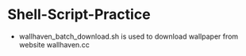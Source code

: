 # Shell-Script-Practice
- wallhaven_batch_download.sh is used to download wallpaper from website wallhaven.cc

